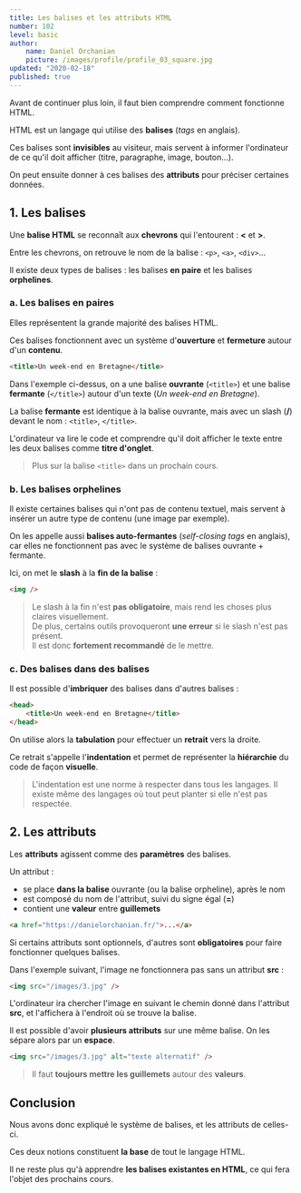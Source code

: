 ```yaml
---
title: Les balises et les attributs HTML
number: 102
level: basic
author:
    name: Daniel Orchanian
    picture: /images/profile/profile_03_square.jpg
updated: "2020-02-18"
published: true
---
```


Avant de continuer plus loin, il faut bien comprendre comment fonctionne HTML.

HTML est un langage qui utilise des **balises** (_tags_ en anglais).

Ces balises sont **invisibles** au visiteur, mais servent à informer l'ordinateur de ce qu'il doit afficher (titre, paragraphe, image, bouton...).

On peut ensuite donner à ces balises des **attributs** pour préciser certaines données.


## 1. Les balises

Une **balise HTML** se reconnaît aux **chevrons** qui l'entourent : **<** et **>**.

Entre les chevrons, on retrouve le nom de la balise : `<p>`, `<a>`, `<div>`...

Il existe deux types de balises : les balises **en paire** et les balises **orphelines**. 


### a. Les balises en paires

Elles représentent la grande majorité des balises HTML.

Ces balises fonctionnent avec un système d'**ouverture** et **fermeture** autour d'un **contenu**.

```html
<title>Un week-end en Bretagne</title>
```

Dans l'exemple ci-dessus, on a une balise **ouvrante** (`<title>`) et une balise **fermante** (`</title>`) autour d'un texte (_Un week-end en Bretagne_).

La balise **fermante** est identique à la balise ouvrante, mais avec un slash (**/**) devant le nom : `<title>`, `</title>`.

L'ordinateur va lire le code et comprendre qu'il doit afficher le texte entre les deux balises comme **titre d'onglet**.

> Plus sur la balise `<title>` dans un prochain cours.


### b. Les balises orphelines

Il existe certaines balises qui n'ont pas de contenu textuel, mais servent à insérer un autre type de contenu (une image par exemple).

On les appelle aussi **balises auto-fermantes** (_self-closing tags_ en anglais), car elles ne fonctionnent pas avec le système de balises ouvrante + fermante.

Ici, on met le **slash** à la **fin de la balise** :

```html
<img />
```

> Le slash à la fin n'est **pas obligatoire**, mais rend les choses plus claires visuellement.  
De plus, certains outils provoqueront **une erreur** si le slash n'est pas présent.  
Il est donc **fortement recommandé** de le mettre.


### c. Des balises dans des balises

Il est possible d'**imbriquer** des balises dans d'autres balises :

```html
<head>
    <title>Un week-end en Bretagne</title>
</head>
```

On utilise alors la **tabulation** pour effectuer un **retrait** vers la droite.

Ce retrait s'appelle l'**indentation** et permet de représenter la **hiérarchie** du code de façon **visuelle**.

> L'indentation est une norme à respecter dans tous les langages. Il existe même des langages où tout peut planter si elle n'est pas respectée.


## 2. Les attributs

Les **attributs** agissent comme des **paramètres** des balises.

Un attribut :
- se place **dans la balise** ouvrante (ou la balise orpheline), après le nom
- est composé du nom de l'attribut, suivi du signe égal (**=**)
- contient une **valeur** entre **guillemets**

```html
<a href="https://danielorchanian.fr/">...</a>
```

Si certains attributs sont optionnels, d'autres sont **obligatoires** pour faire fonctionner quelques balises.

Dans l'exemple suivant, l'image ne fonctionnera pas sans un attribut **src** :

```html
<img src="/images/3.jpg" />
```

L'ordinateur ira chercher l'image en suivant le chemin donné dans l'attribut **src**, et l'affichera à l'endroit où se trouve la balise.

Il est possible d'avoir **plusieurs attributs** sur une même balise. On les sépare alors par un **espace**.

```html
<img src="/images/3.jpg" alt="texte alternatif" />
```

> Il faut **toujours mettre les guillemets** autour des **valeurs**.


## Conclusion

Nous avons donc expliqué le système de balises, et les attributs de celles-ci.

Ces deux notions constituent **la base** de tout le langage HTML.

Il ne reste plus qu'à apprendre **les balises existantes en HTML**, ce qui fera l'objet des prochains cours.
